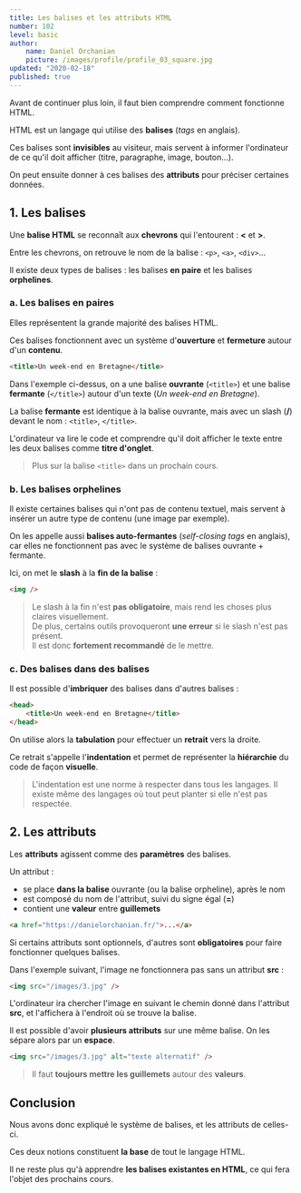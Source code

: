 ```yaml
---
title: Les balises et les attributs HTML
number: 102
level: basic
author:
    name: Daniel Orchanian
    picture: /images/profile/profile_03_square.jpg
updated: "2020-02-18"
published: true
---
```


Avant de continuer plus loin, il faut bien comprendre comment fonctionne HTML.

HTML est un langage qui utilise des **balises** (_tags_ en anglais).

Ces balises sont **invisibles** au visiteur, mais servent à informer l'ordinateur de ce qu'il doit afficher (titre, paragraphe, image, bouton...).

On peut ensuite donner à ces balises des **attributs** pour préciser certaines données.


## 1. Les balises

Une **balise HTML** se reconnaît aux **chevrons** qui l'entourent : **<** et **>**.

Entre les chevrons, on retrouve le nom de la balise : `<p>`, `<a>`, `<div>`...

Il existe deux types de balises : les balises **en paire** et les balises **orphelines**. 


### a. Les balises en paires

Elles représentent la grande majorité des balises HTML.

Ces balises fonctionnent avec un système d'**ouverture** et **fermeture** autour d'un **contenu**.

```html
<title>Un week-end en Bretagne</title>
```

Dans l'exemple ci-dessus, on a une balise **ouvrante** (`<title>`) et une balise **fermante** (`</title>`) autour d'un texte (_Un week-end en Bretagne_).

La balise **fermante** est identique à la balise ouvrante, mais avec un slash (**/**) devant le nom : `<title>`, `</title>`.

L'ordinateur va lire le code et comprendre qu'il doit afficher le texte entre les deux balises comme **titre d'onglet**.

> Plus sur la balise `<title>` dans un prochain cours.


### b. Les balises orphelines

Il existe certaines balises qui n'ont pas de contenu textuel, mais servent à insérer un autre type de contenu (une image par exemple).

On les appelle aussi **balises auto-fermantes** (_self-closing tags_ en anglais), car elles ne fonctionnent pas avec le système de balises ouvrante + fermante.

Ici, on met le **slash** à la **fin de la balise** :

```html
<img />
```

> Le slash à la fin n'est **pas obligatoire**, mais rend les choses plus claires visuellement.  
De plus, certains outils provoqueront **une erreur** si le slash n'est pas présent.  
Il est donc **fortement recommandé** de le mettre.


### c. Des balises dans des balises

Il est possible d'**imbriquer** des balises dans d'autres balises :

```html
<head>
    <title>Un week-end en Bretagne</title>
</head>
```

On utilise alors la **tabulation** pour effectuer un **retrait** vers la droite.

Ce retrait s'appelle l'**indentation** et permet de représenter la **hiérarchie** du code de façon **visuelle**.

> L'indentation est une norme à respecter dans tous les langages. Il existe même des langages où tout peut planter si elle n'est pas respectée.


## 2. Les attributs

Les **attributs** agissent comme des **paramètres** des balises.

Un attribut :
- se place **dans la balise** ouvrante (ou la balise orpheline), après le nom
- est composé du nom de l'attribut, suivi du signe égal (**=**)
- contient une **valeur** entre **guillemets**

```html
<a href="https://danielorchanian.fr/">...</a>
```

Si certains attributs sont optionnels, d'autres sont **obligatoires** pour faire fonctionner quelques balises.

Dans l'exemple suivant, l'image ne fonctionnera pas sans un attribut **src** :

```html
<img src="/images/3.jpg" />
```

L'ordinateur ira chercher l'image en suivant le chemin donné dans l'attribut **src**, et l'affichera à l'endroit où se trouve la balise.

Il est possible d'avoir **plusieurs attributs** sur une même balise. On les sépare alors par un **espace**.

```html
<img src="/images/3.jpg" alt="texte alternatif" />
```

> Il faut **toujours mettre les guillemets** autour des **valeurs**.


## Conclusion

Nous avons donc expliqué le système de balises, et les attributs de celles-ci.

Ces deux notions constituent **la base** de tout le langage HTML.

Il ne reste plus qu'à apprendre **les balises existantes en HTML**, ce qui fera l'objet des prochains cours.
